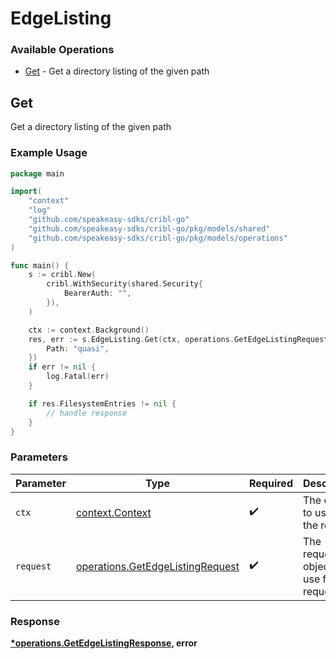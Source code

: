 # EdgeListing

### Available Operations

* [Get](#get) - Get a directory listing of the given path

## Get

Get a directory listing of the given path

### Example Usage

```go
package main

import(
	"context"
	"log"
	"github.com/speakeasy-sdks/cribl-go"
	"github.com/speakeasy-sdks/cribl-go/pkg/models/shared"
	"github.com/speakeasy-sdks/cribl-go/pkg/models/operations"
)

func main() {
    s := cribl.New(
        cribl.WithSecurity(shared.Security{
            BearerAuth: "",
        }),
    )

    ctx := context.Background()
    res, err := s.EdgeListing.Get(ctx, operations.GetEdgeListingRequest{
        Path: "quasi",
    })
    if err != nil {
        log.Fatal(err)
    }

    if res.FilesystemEntries != nil {
        // handle response
    }
}
```

### Parameters

| Parameter                                                                            | Type                                                                                 | Required                                                                             | Description                                                                          |
| ------------------------------------------------------------------------------------ | ------------------------------------------------------------------------------------ | ------------------------------------------------------------------------------------ | ------------------------------------------------------------------------------------ |
| `ctx`                                                                                | [context.Context](https://pkg.go.dev/context#Context)                                | :heavy_check_mark:                                                                   | The context to use for the request.                                                  |
| `request`                                                                            | [operations.GetEdgeListingRequest](../../models/operations/getedgelistingrequest.md) | :heavy_check_mark:                                                                   | The request object to use for the request.                                           |


### Response

**[*operations.GetEdgeListingResponse](../../models/operations/getedgelistingresponse.md), error**

